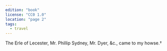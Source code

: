 ```yaml
---
edition: "book"
license: "CC0 1.0"
location: "page 2"
tags:
  - travel
---
```

The Erle of Lecester, Mr. Phillip Sydney, Mr.
Dyer, &c., came to my howse.†
